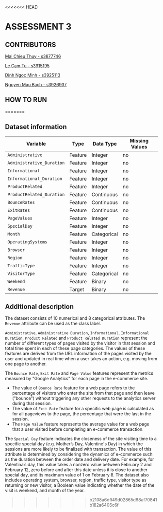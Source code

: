 <<<<<<< HEAD
# ASSESSMENT 3

## CONTRIBUTORS
[Mai Chieu Thuy - s3877746](https://github.com/thuyiswater)

[Le Cam Tu - s3915195](https://github.com/hydl19903)

[Dinh Ngoc Minh - s3925113](https://github.com/dinhminh0307)

[Nguyen Mau Bach - s3926937](https://github.com/Helixu38)

## HOW TO RUN
=======
## Dataset information
| **Variable**                | **Type**    | **Data Type** | **Missing Values** |
|-----------------------------|-------------|---------------|--------------------|
| `Administrative`            | Feature     | Integer       | no                 |
| `Administrative_Duration`   | Feature     | Integer       | no                 |
| `Informational`             | Feature     | Integer       | no                 |
| `Informational_Duration`    | Feature     | Integer       | no                 |
| `ProductRelated`            | Feature     | Integer       | no                 |
| `ProductRelated_Duration`   | Feature     | Continuous    | no                 |
| `BounceRates`               | Feature     | Continuous    | no                 |
| `ExitRates`                 | Feature     | Continuous    | no                 |
| `PageValues`                | Feature     | Integer       | no                 |
| `SpecialDay`                | Feature     | Integer       | no                 |
| `Month`                     | Feature     | Categorical   | no                 |
| `OperatingSystems`          | Feature     | Integer       | no                 |
| `Browser`                   | Feature     | Integer       | no                 |
| `Region`                    | Feature     | Integer       | no                 |
| `TrafficType`               | Feature     | Integer       | no                 |
| `VisitorType`               | Feature     | Categorical   | no                 |
| `Weekend`                   | Feature     | Binary        | no                 |
| `Revenue`                   | Target      | Binary        | no                 |

## Additional description
The dataset consists of 10 numerical and 8 categorical attributes. The `Revenue` attribute can be used as the class label.

`Administrative`, `Administrative Duration`, `Informational`, `Informational Duration`, `Product Related` and `Product Related Duration` represent the number of different types of pages visited by the visitor in that session and total time spent in each of these page categories. The values of these features are derived from the URL information of the pages visited by the user and updated in real time when a user takes an action, e.g. moving from one page to another. 

The `Bounce Rate`, `Exit Rate` and `Page Value` features represent the metrics measured by "Google Analytics" for each page in the e-commerce site.
- The value of `Bounce Rate` feature for a web page refers to the percentage of visitors who enter the site from that page and then leave ("bounce") without triggering any other requests to the analytics server during that session.
- The value of `Exit Rate` feature for a specific web page is calculated as for all pageviews to the page, the percentage that were the last in the session.
- The `Page Value` feature represents the average value for a web page that a user visited before completing an e-commerce transaction.

The `Special Day` feature indicates the closeness of the site visiting time to a specific special day (e.g. Mother’s Day, Valentine's Day) in which the sessions are more likely to be finalized with transaction. The value of this attribute is determined by considering the dynamics of e-commerce such as the duration between the order date and delivery date. For example, for Valentina’s day, this value takes a nonzero value between February 2 and February 12, zero before and after this date unless it is close to another special day, and its maximum value of 1 on February 8. The dataset also includes operating system, browser, region, traffic type, visitor type as returning or new visitor, a Boolean value indicating whether the date of the visit is weekend, and month of the year.
>>>>>>> b2108a6dff49d02865d68af70841b182a6406c6f

